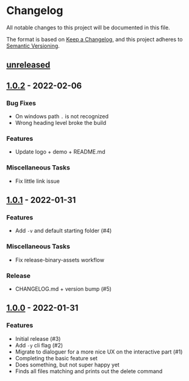 # Changelog
All notable changes to this project will be documented in this file.

The format is based on [Keep a Changelog](https://keepachangelog.com/en/1.0.0/),
and this project adheres to [Semantic Versioning](https://semver.org/spec/v2.0.0.html).

## [unreleased]
[Unreleased]: https://github.com/sassman/putzen-rs/compare/v1.0.2...HEAD

## [1.0.2] - 2022-02-06
[1.0.2]: https://github.com/sassman/putzen-rs/compare/v1.0.1...v1.0.2

### Bug Fixes

- On windows path `.` is not recognized
- Wrong heading level broke the build

### Features

- Update logo + demo + README.md

### Miscellaneous Tasks

- Fix little link issue

## [1.0.1] - 2022-01-31
[1.0.1]: https://github.com/sassman/putzen-rs/compare/v1.0.0...v1.0.1

### Features

- Add `-v` and default starting folder (#4)

### Miscellaneous Tasks

- Fix release-binary-assets workflow

### Release

- CHANGELOG.md + version bump (#5)

## [1.0.0] - 2022-01-31
[1.0.0]: https://github.com/sassman/putzen-rs/compare/v1.0.0

### Features

- Initial release (#3)
- Add `-y` cli flag (#2)
- Migrate to dialoguer for a more nice UX on the interactive part (#1)
- Completing the basic feature set
- Does something, but not super happy yet
- Finds all files matching and prints out the delete command

<!-- generated by git-cliff -->
